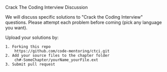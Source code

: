 Crack The Coding Interview Discussion

We will discuss specific solutions to "Crack the Coding Interview" questions.
Please attempt each problem before coming (pick any language you want). 

Upload your solutions by: 

    1. Forking this repo
        https://github.com/code-mentoring/ctci.git
    2. Add your source files to the chapter folder
        ch#-SomeChapter/yourName_yourFile.ext
    3. Submit pull request

